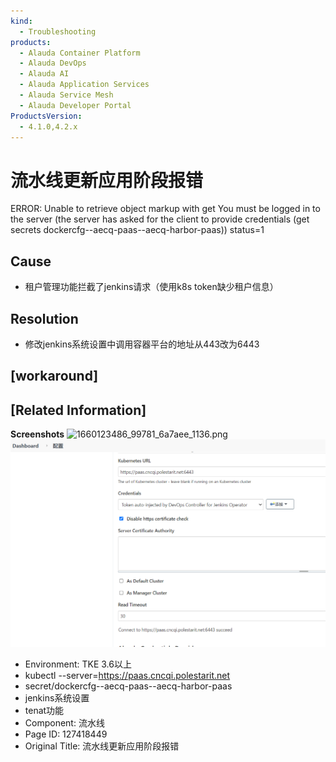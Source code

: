 ```yaml
---
kind:
  - Troubleshooting
products:
  - Alauda Container Platform
  - Alauda DevOps
  - Alauda AI
  - Alauda Application Services
  - Alauda Service Mesh
  - Alauda Developer Portal
ProductsVersion:
  - 4.1.0,4.2.x
---
```

<!-- A type of document that involves encountering a fault, diagnosing it, performing root cause analysis, and providing solutions. -->

# 流水线更新应用阶段报错

ERROR: Unable to retrieve object markup with get You must be logged in to the server (the server has asked for the client to provide credentials (get secrets dockercfg--aecq-paas--aecq-harbor-paas)) status=1

## Cause
- 租户管理功能拦截了jenkins请求（使用k8s token缺少租户信息）

## Resolution
- 修改jenkins系统设置中调用容器平台的地址从443改为6443

## [workaround]

## [Related Information]
**Screenshots**
![1660123486_99781_6a7aee_1136.png](https://pro-upload-center.kefutoutiao.com/tid99781/1660123486_99781_6a7aee_1136.png?Expires=1665812841&OSSAccessKeyId=bPexlr6MCcadDhfu&Signature=KPciCSBlohtkGpYR8mWqF%2BTJ9KI%3D)
![](assets/liu-shui-xian-geng-xin-ying-yong-jie-duan-bao-cuo/image2022-10-14_14-16-45.png)
- Environment: TKE 3.6以上
- kubectl --server=https://paas.cncqi.polestarit.net
- secret/dockercfg--aecq-paas--aecq-harbor-paas
- jenkins系统设置
- tenat功能
- Component: 流水线
- Page ID: 127418449
- Original Title: 流水线更新应用阶段报错
